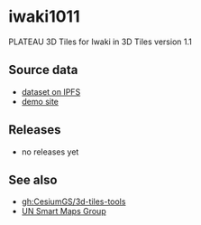 # iwaki1011
PLATEAU 3D Tiles for Iwaki in 3D Tiles version 1.1

## Source data
- [dataset on IPFS](https://smb.optgeo.org/ipfs/bafybeiahhl5mwepcb2ur3xuqmi3crdec63ytxit74tsfsmjvr3jnvet5ni/)
- [demo site](https://smb.optgeo.org/ipfs/QmTUrkw3j7PPyizAbjZPxT6SCWf37fmvDYPbpfZ4t99sAn/v.html?cid=QmNpsj2GuK6N2yuh8G9Q7DkfGLUFAndnYY7exPVZwPyyaq)

## Releases
- no releases yet

## See also
- [gh:CesiumGS/3d-tiles-tools](https://github.com/CesiumGS/3d-tiles-tools)
- [UN Smart Maps Group](https://unopengis.github.io/smartmaps)

